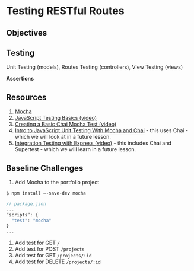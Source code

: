 # Testing RESTful Routes

## Objectives

## Testing

Unit Testing (models), Routes Testing (controllers), View Testing (views)

**Assertions**

## Resources

1. [Mocha](https://mochajs.org/#installation)
1. [JavaScript Testing Basics (video)](https://www.youtube.com/watch?v=yrGkDeBHqvY)
1. [Creating a Basic Chai Mocha Test (video)](https://www.youtube.com/watch?v=0AAIbEAyFxg)
1. [Intro to JavaScript Unit Testing With Mocha and Chai](https://www.youtube.com/watch?v=MLTRHc5dk6s) - this uses Chai - which we will look at in a future lesson.
1. [Integration Testing with Express (video)](https://www.youtube.com/watch?v=r8sPUw4uxAI) - this includes Chai and Supertest - which we will learn in a future lesson.

## Baseline Challenges

1. Add Mocha to the portfolio project
```bash
$ npm install —-save-dev mocha
```

```js
// package.json
...
“scripts”: {
  "test": "mocha"
}
...
```
1. Add test for GET `/`
1. Add test for POST `/projects`
1. Add test for GET `/projects/:id`
1. Add test for DELETE `/projects/:id`
